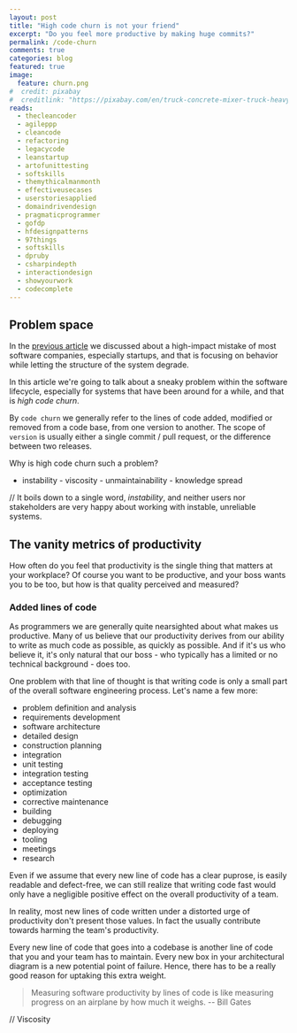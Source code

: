 ```yaml
---
layout: post
title: "High code churn is not your friend"
excerpt: "Do you feel more productive by making huge commits?"
permalink: /code-churn
comments: true
categories: blog
featured: true
image:
  feature: churn.png
#  credit: pixabay
#  creditlink: "https://pixabay.com/en/truck-concrete-mixer-truck-heavy-2194948/" # https://pixabay.com/p-146916/ # CC0
reads:
  - thecleancoder
  - agileppp
  - cleancode
  - refactoring
  - legacycode
  - leanstartup
  - artofunittesting
  - softskills
  - themythicalmanmonth
  - effectiveusecases
  - userstoriesapplied
  - domaindrivendesign
  - pragmaticprogrammer
  - gofdp
  - hfdesignpatterns
  - 97things
  - softskills
  - dpruby
  - csharpindepth
  - interactiondesign
  - showyourwork
  - codecomplete
---
```


## Problem space

In the [previous article](#) we discussed about a high-impact mistake of most software companies, especially startups, and that is focusing on behavior while letting the structure of the system degrade.

In this article we're going to talk about a sneaky problem within the software lifecycle, especially for systems that have been around for a while, and that is *high code churn*.

By `code churn` we generally refer to the lines of code added, modified or removed from a code base, from one version to another. The scope of `version` is usually either a single commit / pull request, or the difference between two releases.

Why is high code churn such a problem? 
- instability - viscosity - unmaintainability - knowledge spread

// It boils down to a single word, *instability*, and neither users nor stakeholders are very happy about working with instable, unreliable systems.

## The vanity metrics of productivity

How often do you feel that productivity is the single thing that matters at your workplace? Of course you want to be productive, and your boss wants you to be too, but how is that quality perceived and measured?

### Added lines of code

As programmers we are generally quite nearsighted about what makes us productive. Many of us believe that our productivity derives from our ability to write as much code as possible, as quickly as possible. And if it's us who believe it, it's only natural that our boss - who typically has a limited or no technical background - does too.

One problem with that line of thought is that writing code is only a small part of the overall software engineering process. Let's name a few more:

* problem definition and analysis
* requirements development
* software architecture
* detailed design
* construction planning
* integration
* unit testing
* integration testing
* acceptance testing
* optimization
* corrective maintenance
* building
* debugging
* deploying
* tooling
* meetings
* research

Even if we assume that every new line of code has a clear puprose, is easily readable and defect-free, we can still realize that writing code fast would only have a negligible positive effect on the overall productivity of a team.

In reality, most new lines of code written under a distorted urge of productivity don't present those values. In fact the usually contribute towards harming the team's productivity.

Every new line of code that goes into a codebase is another line of code that you and your team has to maintain. Every new box in your architectural diagram is a new potential point of failure. Hence, there has to be a really good reason for uptaking this extra weight.

> Measuring software productivity by lines of code is like measuring progress on an airplane by how much it weighs. -- Bill Gates


// Viscosity
